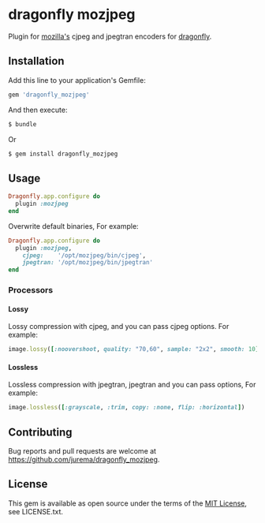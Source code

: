 # dragonfly mozjpeg

Plugin for [mozilla's](https://github.com/mozilla/mozjpeg) cjpeg and jpegtran encoders for [dragonfly](https://github.com/markevans/dragonfly).

## Installation

Add this line to your application's Gemfile:

```ruby
gem 'dragonfly_mozjpeg'
```

And then execute:

```sh
$ bundle
```

Or


```ruby
$ gem install dragonfly_mozjpeg
```

## Usage

```ruby
Dragonfly.app.configure do
  plugin :mozjpeg
end
```

Overwrite default binaries, For example:

```ruby
Dragonfly.app.configure do
  plugin :mozjpeg,
    cjpeg:    '/opt/mozjpeg/bin/cjpeg',
    jpegtran: '/opt/mozjpeg/bin/jpegtran'
end
```

### Processors

#### Lossy

Lossy compression with cjpeg, and you can pass cjpeg options. For example:

```ruby
image.lossy([:noovershoot, quality: "70,60", sample: "2x2", smooth: 10])
```
#### Lossless

Lossless compression with jpegtran, jpegtran and you can pass options, For example:

```ruby
image.lossless([:grayscale, :trim, copy: :none, flip: :horizontal])
```
## Contributing

Bug reports and pull requests are welcome at <https://github.com/jurema/dragonfly_mozjpeg>.

## License

This gem is available as open source under the terms of the [MIT License](http://opensource.org/licenses/MIT), see LICENSE.txt.
